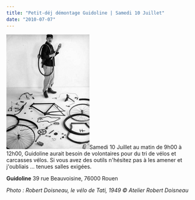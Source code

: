 ```yaml
---
title: "Petit-déj démontage Guidoline | Samedi 10 Juillet"
date: "2010-07-07"
---
```


![](images/velo-jacques-tati-218x300.jpg "velo-jacques-tati")Samedi 10 Juillet au matin de 9h00 à 12h00, Guidoline aurait besoin de volontaires pour du tri de vélos et carcasses vélos. Si vous avez des outils n'hésitez pas à les amener et j'oubliais ... tenues salles exigées.

**Guidoline** 39 rue Beauvoisine, 76000 Rouen

_Photo : Robert Doisneau, le vélo de Tati, 1949 © Atelier Robert Doisneau_
